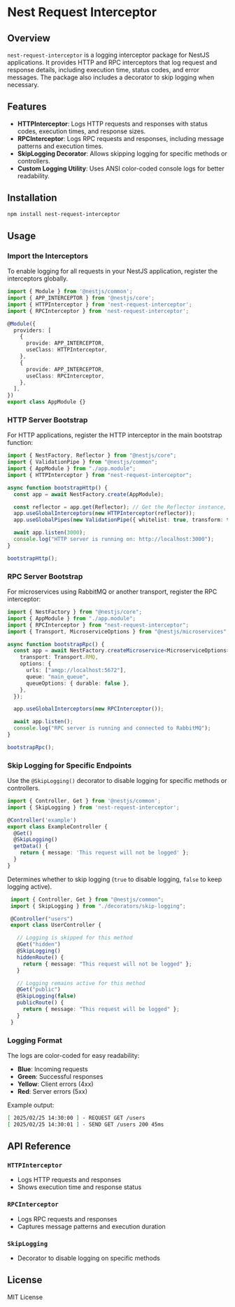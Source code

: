 # Nest Request Interceptor

## Overview

`nest-request-interceptor` is a logging interceptor package for NestJS applications. It provides HTTP and RPC interceptors that log request and response details, including execution time, status codes, and error messages. The package also includes a decorator to skip logging when necessary.

## Features

- **HTTPInterceptor**: Logs HTTP requests and responses with status codes, execution times, and response sizes.
- **RPCInterceptor**: Logs RPC requests and responses, including message patterns and execution times.
- **SkipLogging Decorator**: Allows skipping logging for specific methods or controllers.
- **Custom Logging Utility**: Uses ANSI color-coded console logs for better readability.

## Installation

```sh
npm install nest-request-interceptor
```

## Usage

### Import the Interceptors

To enable logging for all requests in your NestJS application, register the interceptors globally.

```typescript
import { Module } from '@nestjs/common';
import { APP_INTERCEPTOR } from '@nestjs/core';
import { HTTPInterceptor } from 'nest-request-interceptor';
import { RPCInterceptor } from 'nest-request-interceptor';

@Module({
  providers: [
    {
      provide: APP_INTERCEPTOR,
      useClass: HTTPInterceptor,
    },
    {
      provide: APP_INTERCEPTOR,
      useClass: RPCInterceptor,
    },
  ],
})
export class AppModule {}
```

### HTTP Server Bootstrap

For HTTP applications, register the HTTP interceptor in the main bootstrap function:

```typescript
import { NestFactory, Reflector } from "@nestjs/core";
import { ValidationPipe } from "@nestjs/common";
import { AppModule } from "./app.module";
import { HTTPInterceptor } from "nest-request-interceptor";

async function bootstrapHttp() {
  const app = await NestFactory.create(AppModule);

  const reflector = app.get(Reflector); // Get the Reflector instance, use it to enable skipping logging feature
  app.useGlobalInterceptors(new HTTPInterceptor(reflector));
  app.useGlobalPipes(new ValidationPipe({ whitelist: true, transform: true }));

  await app.listen(3000);
  console.log("HTTP server is running on: http://localhost:3000");
}

bootstrapHttp();
```

### RPC Server Bootstrap

For microservices using RabbitMQ or another transport, register the RPC interceptor:

```typescript
import { NestFactory } from "@nestjs/core";
import { AppModule } from "./app.module";
import { RPCInterceptor } from "nest-request-interceptor";
import { Transport, MicroserviceOptions } from "@nestjs/microservices";

async function bootstrapRpc() {
  const app = await NestFactory.createMicroservice<MicroserviceOptions>(AppModule, {
    transport: Transport.RMQ,
    options: {
      urls: ["amqp://localhost:5672"],
      queue: "main_queue",
      queueOptions: { durable: false },
    },
  });

  app.useGlobalInterceptors(new RPCInterceptor());

  await app.listen();
  console.log("RPC server is running and connected to RabbitMQ");
}

bootstrapRpc();
```

### Skip Logging for Specific Endpoints

Use the `@SkipLogging()` decorator to disable logging for specific methods or controllers.

```typescript
import { Controller, Get } from '@nestjs/common';
import { SkipLogging } from 'nest-request-interceptor';

@Controller('example')
export class ExampleController {
  @Get()
  @SkipLogging()
  getData() {
    return { message: 'This request will not be logged' };
  }
}
```

Determines whether to skip logging (`true` to disable logging, `false` to keep logging active).
```typescript
 import { Controller, Get } from "@nestjs/common";
 import { SkipLogging } from "./decorators/skip-logging";

 @Controller("users")
 export class UserController {

   // Logging is skipped for this method
   @Get("hidden")
   @SkipLogging()
   hiddenRoute() {
     return { message: "This request will not be logged" };
   }

   // Logging remains active for this method
   @Get("public")
   @SkipLogging(false)
   publicRoute() {
     return { message: "This request will be logged" };
   }
 }
```

### Logging Format

The logs are color-coded for easy readability:
- **Blue**: Incoming requests
- **Green**: Successful responses
- **Yellow**: Client errors (4xx)
- **Red**: Server errors (5xx)

Example output:

```sh
[ 2025/02/25 14:30:00 ] - REQUEST GET /users
[ 2025/02/25 14:30:01 ] - SEND GET /users 200 45ms
```

## API Reference

### `HTTPInterceptor`

- Logs HTTP requests and responses
- Shows execution time and response status

### `RPCInterceptor`

- Logs RPC requests and responses
- Captures message patterns and execution duration

### `SkipLogging`

- Decorator to disable logging on specific methods

## License

MIT License

